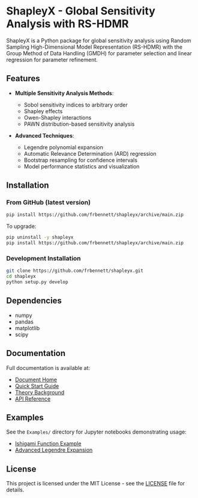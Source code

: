 # ShapleyX - Global Sensitivity Analysis with RS-HDMR

ShapleyX is a Python package for global sensitivity analysis using Random Sampling High-Dimensional Model Representation (RS-HDMR) with the Group Method of Data Handling (GMDH) for parameter selection and linear regression for parameter refinement.

## Features

- **Multiple Sensitivity Analysis Methods**:
  - Sobol sensitivity indices to arbitrary order
  - Shapley effects
  - Owen-Shapley interactions
  - PAWN distribution-based sensitivity analysis

- **Advanced Techniques**:
  - Legendre polynomial expansion
  - Automatic Relevance Determination (ARD) regression
  - Bootstrap resampling for confidence intervals
  - Model performance statistics and visualization

## Installation

### From GitHub (latest version)
```bash
pip install https://github.com/frbennett/shapleyx/archive/main.zip
```

To upgrade:
```bash
pip uninstall -y shapleyx
pip install https://github.com/frbennett/shapleyx/archive/main.zip
```

### Development Installation
```bash
git clone https://github.com/frbennett/shapleyx.git
cd shapleyx
python setup.py develop
```

## Dependencies
- numpy
- pandas
- matplotlib
- scipy

## Documentation

Full documentation is available at:
- [Document Home](https://frbennett.github.io/shapleyx/)
- [Quick Start Guide](https://frbennett.github.io/shapleyx/getting-started/quickstart/)
- [Theory Background](https://frbennett.github.io/shapleyx/explanation/theory/)
- [API Reference](https://frbennett.github.io/shapleyx/reference/api/)

## Examples

See the `Examples/` directory for Jupyter notebooks demonstrating usage:
- [Ishigami Function Example](Examples/ishigami.ipynb)
- [Advanced Legendre Expansion](Examples/ishigami_new_legendre.ipynb)

## License

This project is licensed under the MIT License - see the [LICENSE](LICENSE) file for details.

